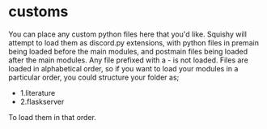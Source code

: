 # customs
You can place any custom python files here that you'd like. Squishy will attempt to load them as discord.py extensions, with python files in premain being loaded before the main modules, and postmain files being loaded after the main modules. Any file prefixed with a - is not loaded. Files are loaded in alphabetical order, so if you want to load your modules in a particular order, you could structure your folder as;
- 1.literature
- 2.flaskserver

To load them in that order.